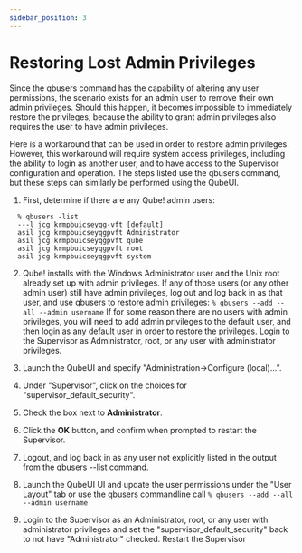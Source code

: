 ```yaml
---
sidebar_position: 3
---
```


# Restoring Lost Admin Privileges

Since the qbusers command has the capability of altering any user permissions, the scenario exists for an admin user to remove their own admin privileges. Should this happen, it becomes impossible to immediately restore the privileges, because the ability to grant admin privileges also requires the user to have admin privileges.

Here is a workaround that can be used in order to restore admin privileges. However, this workaround will require system access privileges, including the ability to login as another user, and to have access to the Supervisor configuration and operation. The steps listed use the qbusers command, but these steps can similarly be performed using the QubeUI.

1. First, determine if there are any Qube! admin users:
```
  % qbusers -list
  ---l jcg krmpbuicseyqg-vft [default]
  asil jcg krmpbuicseyqgpvft Administrator
  asil jcg krmpbuicseyqgpvft qube
  asil jcg krmpbuicseyqgpvft root
  asil jcg krmpbuicseyqgpvft system
```

2. Qube! installs with the Windows Administrator user and the Unix root already set up with admin privileges. If any of those users (or any other admin user) still have admin privileges, log out and log back in as that user, and use qbusers to restore admin privileges:
`% qbusers --add --all --admin username`
If for some reason there are no users with admin privileges, you will need to add admin privileges to the default user, and then login as any default user in order to restore the privileges. Login to the Supervisor as Administrator, root, or any user with administrator privileges.

3. Launch the QubeUI and specify "Administration->Configure (local)...".

4. Under "Supervisor", click on the choices for "supervisor_default_security".

5. Check the box next to **Administrator**.

6. Click the **OK** button, and confirm when prompted to restart the Supervisor.

7. Logout, and log back in as any user not explicitly listed in the output from the qbusers --list command.

8. Launch the QubeUI UI and update the user permissions under the "User Layout" tab or use the qbusers commandline call
`% qbusers --add --all --admin username`

9. Login to the Supervisor as an Administrator, root, or any user with administrator privileges and set the "supervisor_default_security" back to not have "Administrator" checked. Restart the Supervisor
